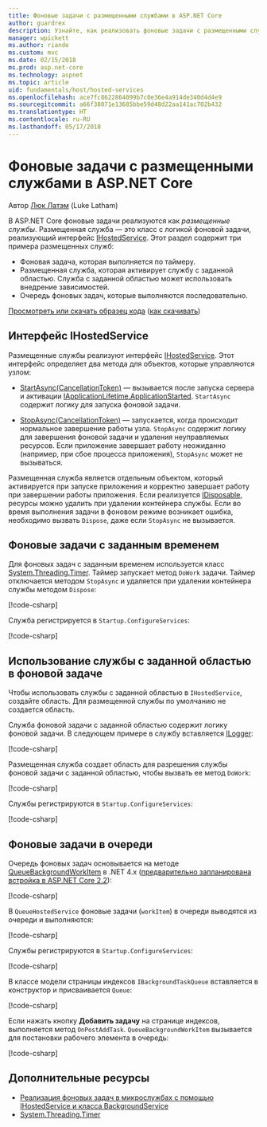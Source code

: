 ```yaml
---
title: Фоновые задачи с размещенными службами в ASP.NET Core
author: guardrex
description: Узнайте, как реализовать фоновые задачи с размещенными службами в ASP.NET Core.
manager: wpickett
ms.author: riande
ms.custom: mvc
ms.date: 02/15/2018
ms.prod: asp.net-core
ms.technology: aspnet
ms.topic: article
uid: fundamentals/host/hosted-services
ms.openlocfilehash: ace7fc8622864099b7c0e36e4a914de340d4d4e9
ms.sourcegitcommit: a66f38071e13685bbe59d48d22aa141ac702b432
ms.translationtype: HT
ms.contentlocale: ru-RU
ms.lasthandoff: 05/17/2018
---
```

# <a name="background-tasks-with-hosted-services-in-aspnet-core"></a>Фоновые задачи с размещенными службами в ASP.NET Core

Автор [Люк Латэм](https://github.com/guardrex) (Luke Latham)

В ASP.NET Core фоновые задачи реализуются как *размещенные службы*. Размещенная служба — это класс с логикой фоновой задачи, реализующий интерфейс [IHostedService](/dotnet/api/microsoft.extensions.hosting.ihostedservice). Этот раздел содержит три примера размещенных служб:

* Фоновая задача, которая выполняется по таймеру.
* Размещенная служба, которая активирует службу с заданной областью. Служба с заданной областью может использовать внедрение зависимостей.
* Очередь фоновых задач, которые выполняются последовательно.

[Просмотреть или скачать образец кода](https://github.com/aspnet/Docs/tree/master/aspnetcore/fundamentals/host/hosted-services/samples/) ([как скачивать](xref:tutorials/index#how-to-download-a-sample))

## <a name="ihostedservice-interface"></a>Интерфейс IHostedService

Размещенные службы реализуют интерфейс [IHostedService](/dotnet/api/microsoft.extensions.hosting.ihostedservice). Этот интерфейс определяет два метода для объектов, которые управляются узлом:

* [StartAsync(CancellationToken)](/dotnet/api/microsoft.extensions.hosting.ihostedservice.startasync) — вызывается после запуска сервера и активации [IApplicationLifetime.ApplicationStarted](/dotnet/api/microsoft.aspnetcore.hosting.iapplicationlifetime.applicationstarted). `StartAsync` содержит логику для запуска фоновой задачи.

* [StopAsync(CancellationToken)](/dotnet/api/microsoft.extensions.hosting.ihostedservice.stopasync) — запускается, когда происходит нормальное завершение работы узла. `StopAsync` содержит логику для завершения фоновой задачи и удаления неуправляемых ресурсов. Если приложение завершает работу неожиданно (например, при сбое процесса приложения), `StopAsync` может не вызываться.

Размещенная служба является отдельным объектом, который активируется при запуске приложения и корректно завершает работу при завершении работы приложения. Если реализуется [IDisposable](/dotnet/api/system.idisposable), ресурсы можно удалить при удалении контейнера службы. Если во время выполнения задачи в фоновом режиме возникает ошибка, необходимо вызвать `Dispose`, даже если `StopAsync` не вызывается.

## <a name="timed-background-tasks"></a>Фоновые задачи с заданным временем

Для фоновых задач с заданным временем используется класс [System.Threading.Timer](/dotnet/api/system.threading.timer). Таймер запускает метод `DoWork` задачи. Таймер отключается методом `StopAsync` и удаляется при удалении контейнера службы методом `Dispose`:

[!code-csharp[](hosted-services/samples/2.x/Services/TimedHostedService.cs?name=snippet1&highlight=15-16,30,37)]

Служба регистрируется в `Startup.ConfigureServices`:

[!code-csharp[](hosted-services/samples/2.x/Startup.cs?name=snippet1)]

## <a name="consuming-a-scoped-service-in-a-background-task"></a>Использование службы с заданной областью в фоновой задаче

Чтобы использовать службы с заданной областью в `IHostedService`, создайте область. Для размещенной службы по умолчанию не создается область.

Служба фоновой задачи с заданной областью содержит логику фоновой задачи. В следующем примере в службу вставляется [ILogger](/dotnet/api/microsoft.extensions.logging.ilogger):

[!code-csharp[](hosted-services/samples/2.x/Services/ScopedProcessingService.cs?name=snippet1)]

Размещенная служба создает область для разрешения службы фоновой задачи с заданной областью, чтобы вызвать ее метод `DoWork`:

[!code-csharp[](hosted-services/samples/2.x/Services/ConsumeScopedServiceHostedService.cs?name=snippet1&highlight=29-36)]

Службы регистрируются в `Startup.ConfigureServices`:

[!code-csharp[](hosted-services/samples/2.x/Startup.cs?name=snippet2)]

## <a name="queued-background-tasks"></a>Фоновые задачи в очереди

Очередь фоновых задач основывается на методе [QueueBackgroundWorkItem](/dotnet/api/system.web.hosting.hostingenvironment.queuebackgroundworkitem) в .NET 4.x ([предварительно запланирована встройка в ASP.NET Core 2.2](https://github.com/aspnet/Hosting/issues/1280)):

[!code-csharp[](hosted-services/samples/2.x/Services/BackgroundTaskQueue.cs?name=snippet1)]

В `QueueHostedService` фоновые задачи (`workItem`) в очереди выводятся из очереди и выполняются:

[!code-csharp[](hosted-services/samples/2.x/Services/QueuedHostedService.cs?name=snippet1&highlight=30-31,35)]

Службы регистрируются в `Startup.ConfigureServices`:

[!code-csharp[](hosted-services/samples/2.x/Startup.cs?name=snippet3)]

В классе модели страницы индексов `IBackgroundTaskQueue` вставляется в конструктор и присваивается `Queue`:

[!code-csharp[](hosted-services/samples/2.x/Pages/Index.cshtml.cs?name=snippet1)]

Если нажать кнопку **Добавить задачу** на странице индексов, выполняется метод `OnPostAddTask`. `QueueBackgroundWorkItem` вызывается для постановки рабочего элемента в очередь:

[!code-csharp[](hosted-services/samples/2.x/Pages/Index.cshtml.cs?name=snippet2)]

## <a name="additional-resources"></a>Дополнительные ресурсы

* [Реализация фоновых задач в микрослужбах с помощью IHostedService и класса BackgroundService](/dotnet/standard/microservices-architecture/multi-container-microservice-net-applications/background-tasks-with-ihostedservice)
* [System.Threading.Timer](/dotnet/api/system.threading.timer)
